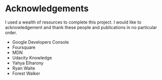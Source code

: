# Acknowledgements

I used a wealth of resources to complete this project.  I would like to acknowledgement and thank these people and publications in no particular order.

* Google Developers Console
* Foursquare
* MDN
* Udacity Knowledge
* Yahya Elharony
* Ryan Waite
* Forest Walker
